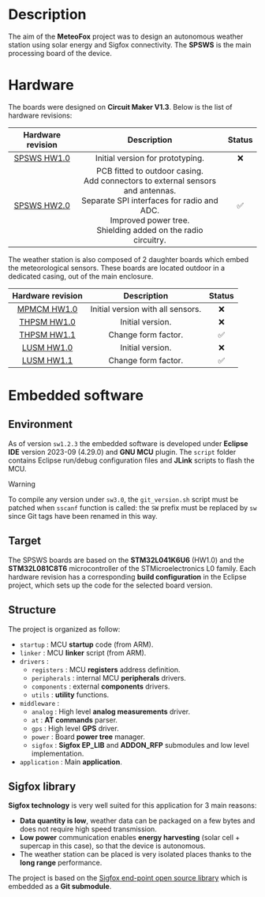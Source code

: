 # Description

The aim of the **MeteoFox** project was to design an autonomous weather station using solar energy and Sigfox connectivity. The **SPSWS** is the main processing board of the device.

# Hardware

The boards were designed on **Circuit Maker V1.3**. Below is the list of hardware revisions:

| Hardware revision | Description | Status |
|:---:|:---:|:---:|
| [SPSWS HW1.0](https://365.altium.com/files/C5470066-C92D-11EB-A2F6-0A0ABF5AFC1B) | Initial version for prototyping. | :x: |
| [SPSWS HW2.0](https://365.altium.com/files/C7B06FC0-C92D-11EB-A2F6-0A0ABF5AFC1B) | PCB fitted to outdoor casing.<br>Add connectors to external sensors and antennas.<br>Separate SPI interfaces for radio and ADC.<br>Improved power tree.<br>Shielding added on the radio circuitry. | :white_check_mark: |

The weather station is also composed of 2 daughter boards which embed the meteorological sensors. These boards are located outdoor in a dedicated casing, out of the main enclosure.

 Hardware revision | Description | Status |
|:---:|:---:|:---:|
| [MPMCM HW1.0](https://365.altium.com/files/CA4F6A2D-C92D-11EB-A2F6-0A0ABF5AFC1B) | Initial version with all sensors. | :x: |
| [THPSM HW1.0](https://365.altium.com/files/C8C019CC-C92D-11EB-A2F6-0A0ABF5AFC1B) | Initial version. | :x: |
| [THPSM HW1.1](https://365.altium.com/files/C6225D4D-C92D-11EB-A2F6-0A0ABF5AFC1B) | Change form factor. | :white_check_mark: |
| [LUSM HW1.0](https://365.altium.com/files/C461191C-C92D-11EB-A2F6-0A0ABF5AFC1B) | Initial version. | :x: |
| [LUSM HW1.1](https://365.altium.com/files/C5607DB6-C92D-11EB-A2F6-0A0ABF5AFC1B) | Change form factor. | :white_check_mark: |

# Embedded software

## Environment

As of version `sw1.2.3` the embedded software is developed under **Eclipse IDE** version 2023-09 (4.29.0) and **GNU MCU** plugin. The `script` folder contains Eclipse run/debug configuration files and **JLink** scripts to flash the MCU.

> [!WARNING]
> To compile any version under `sw3.0`, the `git_version.sh` script must be patched when `sscanf` function is called: the `SW` prefix must be replaced by `sw` since Git tags have been renamed in this way.

## Target

The SPSWS boards are based on the **STM32L041K6U6** (HW1.0) and the **STM32L081C8T6** microcontroller of the STMicroelectronics L0 family. Each hardware revision has a corresponding **build configuration** in the Eclipse project, which sets up the code for the selected board version.

## Structure

The project is organized as follow:

* `startup` : MCU **startup** code (from ARM).
* `linker` : MCU **linker** script (from ARM).
* `drivers` :
    * `registers` : MCU **registers** address definition.
    * `peripherals` : internal MCU **peripherals** drivers.
    * `components` : external **components** drivers.
    * `utils` : **utility** functions.
* `middleware` :
    * `analog` : High level **analog measurements** driver.
    * `at` : **AT commands** parser.
    * `gps` : High level **GPS** driver.
    * `power` : Board **power tree** manager.
    * `sigfox` : **Sigfox EP_LIB** and **ADDON_RFP** submodules and low level implementation.
* `application` : Main **application**.

## Sigfox library

**Sigfox technology** is very well suited for this application for 3 main reasons:

* **Data quantity is low**, weather data can be packaged on a few bytes and does not require high speed transmission.
* **Low power** communication enables **energy harvesting** (solar cell + supercap in this case), so that the device is autonomous.
* The weather station can be placed is very isolated places thanks to the **long range** performance.

The project is based on the [Sigfox end-point open source library](https://github.com/sigfox-tech-radio/sigfox-ep-lib) which is embedded as a **Git submodule**.
